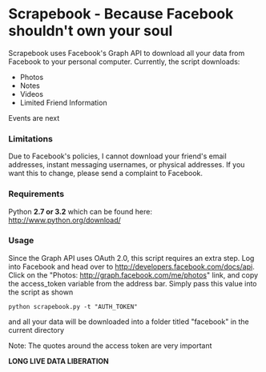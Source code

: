 # Scrapebook - Because Facebook shouldn't own your soul

Scrapebook uses Facebook's Graph API to download all your data from Facebook to your personal computer. Currently, the script downloads:

* Photos
* Notes
* Videos
* Limited Friend Information

Events are next

### Limitations

Due to Facebook's policies, I cannot download your friend's email addresses, instant messaging usernames, or physical addresses. If you want this to change, please send a complaint to Facebook.

### Requirements

Python **2.7 or 3.2** which can be found here: <http://www.python.org/download/>

### Usage

Since the Graph API uses OAuth 2.0, this script requires an extra step. Log into Facebook and head over to <http://developers.facebook.com/docs/api>. Click on the "Photos: http://graph.facebook.com/me/photos" link, and copy the access_token variable from the address bar. Simply pass this value into the script as shown

    python scrapebook.py -t "AUTH_TOKEN"

and all your data will be downloaded into a folder titled "facebook" in the current directory

Note: The quotes around the access token are very important

**LONG LIVE DATA LIBERATION**


